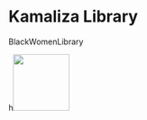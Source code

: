 # Kamaliza Library
BlackWomenLibrary

h<img src="https://media.giphy.com/media/ZalmCY801xzkVYIRIC/giphy.gif" width="100">
